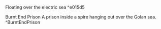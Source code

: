 Floating over the electric sea ^e015d5

Burnt End Prison
A prison inside a spire hanging out over the Golan sea. ^BurntEndPrison

